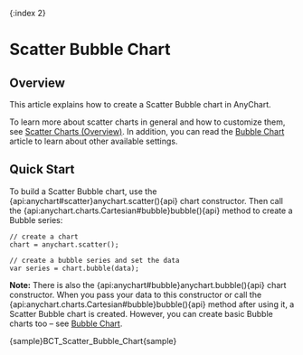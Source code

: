 {:index 2}
# Scatter Bubble Chart

## Overview

This article explains how to create a Scatter Bubble chart in AnyChart.

To learn more about scatter charts in general and how to customize them, see [Scatter Charts (Overview)](Overview). In addition, you can read the [Bubble Chart](../Bubble_Chart) article to learn about other available settings.

## Quick Start

To build a Scatter Bubble chart, use the {api:anychart#scatter}anychart.scatter(){api} chart constructor. Then call the {api:anychart.charts.Cartesian#bubble}bubble(){api} method to create a Bubble series:

```
// create a chart
chart = anychart.scatter();

// create a bubble series and set the data
var series = chart.bubble(data);
```

**Note:** There is also the {api:anychart#bubble}anychart.bubble(){api} chart constructor. When you pass your data to this constructor or call the {api:anychart.charts.Cartesian#bubble}bubble(){api} method after using it, a Scatter Bubble chart is created. However, you can create basic Bubble charts too – see [Bubble Chart](../Bubble_Chart).

{sample}BCT\_Scatter\_Bubble\_Chart{sample}